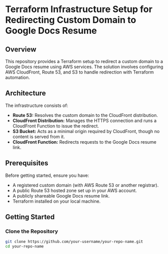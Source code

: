 # Terraform Infrastructure Setup for Redirecting Custom Domain to Google Docs Resume

## Overview

This repository provides a Terraform setup to redirect a custom domain to a Google Docs resume using AWS services. The solution involves configuring AWS CloudFront, Route 53, and S3 to handle redirection with Terraform automation. 

## Architecture

The infrastructure consists of:

- **Route 53:** Resolves the custom domain to the CloudFront distribution.
- **CloudFront Distribution:** Manages the HTTPS connection and runs a CloudFront Function to issue the redirect.
- **S3 Bucket:** Acts as a minimal origin required by CloudFront, though no content is served from it.
- **CloudFront Function:** Redirects requests to the Google Docs resume link.

## Prerequisites

Before getting started, ensure you have:

- A registered custom domain (with AWS Route 53 or another registrar).
- A public Route 53 hosted zone set up in your AWS account.
- A publicly shareable Google Docs resume link.
- Terraform installed on your local machine.

## Getting Started

### Clone the Repository

```bash
git clone https://github.com/your-username/your-repo-name.git
cd your-repo-name
